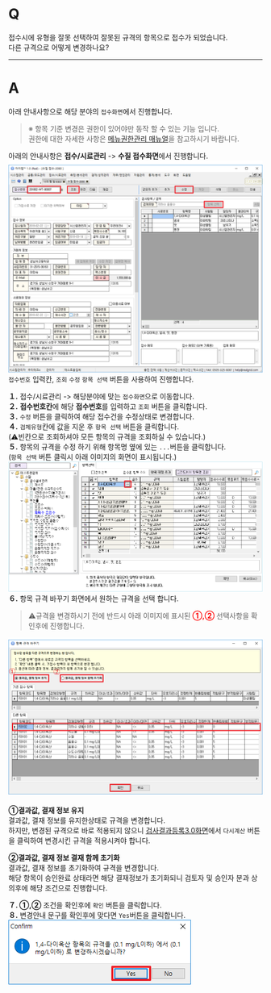 # Q

접수시에 유형을 잘못 선택하여 잘못된 규격의 항목으로 접수가 되었습니다.  
다른 규격으로 어떻게 변경하나요?

***
# A

아래 안내사항으로 해당 분야의 `접수화면`에서 진행합니다.
>※ 항목 기준 변경은 권한이 있어야만 동작 할 수 있는 기능 입니다.  
권한에 대한 자세한 사항은 [메뉴권한관리 매뉴얼](../009도구/메뉴권한관리.md)을 참고하시기 바랍니다.

아래의 안내사항은 **접수/시료관리** -> **수질 접수화면**에서 진행합니다.
![](/assets/faq/003-01/01접수화면.png)
`접수번호` 입력칸, `조회` `수정` `항목 선택` 버튼을 사용하여 진행합니다.  

**１.** 접수/시료관리 -> 해당분야에 맞는 `접수화면`으로 이동합니다.  
**２.** **접수번호칸**에 해당 **접수번호**를 입력하고 `조회` 버튼을 클릭합니다.  
**３.** `수정` 버튼을 클릭하여 해당 접수건을 수정상태로 변경합니다.  
**４.** `검체유형`칸에 값을 지운 후 `항목 선택` 버튼을 클릭합니다.  
(⚠️빈칸으로 조회하셔야 모든 항목의 규격을 조회하실 수 있습니다.)  
**５.** 항목의 규격을 수정 하기 위해 항목명 옆에 있는 `...`버튼을 클릭합니다.  
(`항목 선택` 버튼 클릭시 아래 이미지의 화면이 표시됩니다.)
![](/assets/faq/003-01/02항목선택.png)
**６.** 항목 규격 바꾸기 화면에서 원하는 규격을 선택 합니다.  
>⚠️규격을 변경하시기 전에 반드시 아래 이미지에 표시된 **<span style="color: red;">①,②</span>** 선택사항을 확인후에 진행합니다.

![](/assets/faq/003-01/03항목규격변경.png)

**①결과값, 결재 정보 유지**  
결과값, 결재 정보를 유지한상태로 규격을 변경합니다.  
하지만, 변경된 규격으로 바로 적용되지 않으니 [검사결과등록3.0화면](/004측정분석관리/004-06결과등록30.md)에서 `다시계산` 버튼을 클릭하여 변경시킨 규격을 적용시켜야 합니다.  

**②결과값, 결재 정보 결재 함께 초기화**  
결과값, 결재 정보를 초기화하여 규격을 변경합니다.  
해당 항목이 승인완료 상태라면 해당 결재정보가 초기화되니 검토자 및 승인자 분과 상의후에 해당 조건으로 진행합니다.

**７. ①,②** 조건을 확인후에 `확인` 버튼을 클릭합니다.  
**８.** 변경안내 문구를 확인후에 맞다면 `Yes`버튼을 클릭합니다.  
![](/assets/faq/003-01/04선택확인.png)